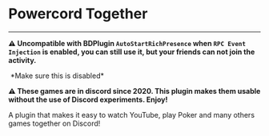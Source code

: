 # Powercord Together

---

**⚠️ Uncompatible with BDPlugin `AutoStartRichPresence` when `RPC Event Injection` is enabled, you can still use it, but your friends can not join the activity.**

<img src="https://i.imgur.com/tBdxVVg.png" alt="">
*Make sure this is disabled*

**⚠️ These games are in discord since 2020. This plugin makes them usable without the use of Discord experiments. Enjoy!**

A plugin that makes it easy to watch YouTube, play Poker and many others games together on Discord!

<img src="https://i.imgur.com/s5y2pEY.gif" align="center" alt="">
